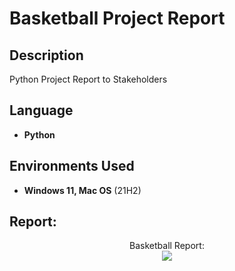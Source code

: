 <h1>Basketball Project Report</h1>


<h2>Description</h2>
Python Project Report to Stakeholders
<br />


<h2>Language</h2>

- <b>Python</b> 


<h2>Environments Used </h2>

- <b>Windows 11, Mac OS</b> (21H2)

<h2>Report:</h2>

<p align="center">
Basketball Report: <br/>
<img src="https://github.com/CaddenB26/BBall-Report/blob/803b384a636e608ed9685ff26c5ed5346555a6d0/Cadden%20Buist%20MAT-243%20project%202.docx" />
<br />
<br />
<p/>
